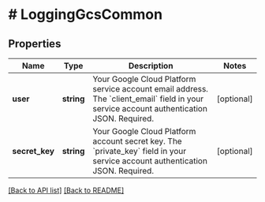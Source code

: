 # # LoggingGcsCommon

## Properties

Name | Type | Description | Notes
------------ | ------------- | ------------- | -------------
**user** | **string** | Your Google Cloud Platform service account email address. The &#x60;client_email&#x60; field in your service account authentication JSON. Required. | [optional]
**secret_key** | **string** | Your Google Cloud Platform account secret key. The &#x60;private_key&#x60; field in your service account authentication JSON. Required. | [optional]

[[Back to API list]](../../README.md#endpoints) [[Back to README]](../../README.md)
